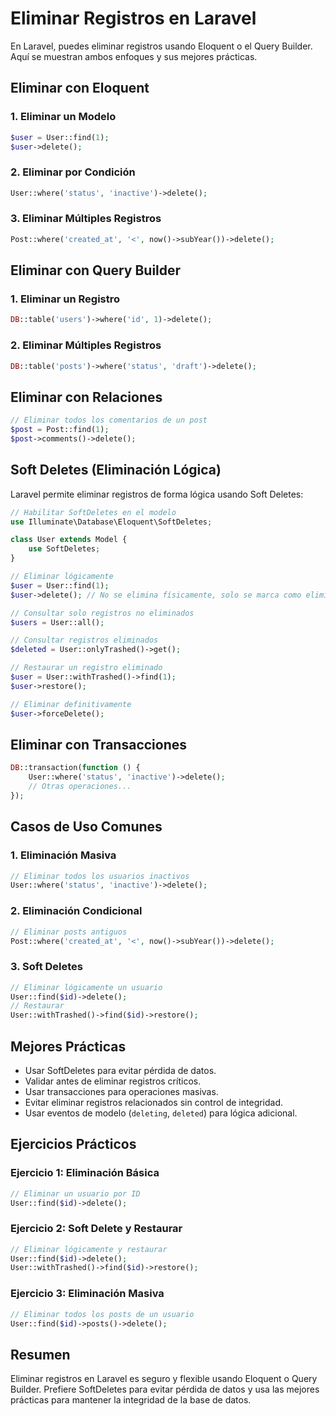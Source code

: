 # Eliminar Registros en Laravel

En Laravel, puedes eliminar registros usando Eloquent o el Query Builder. Aquí se muestran ambos enfoques y sus mejores prácticas.

## Eliminar con Eloquent

### 1. Eliminar un Modelo

```php
$user = User::find(1);
$user->delete();
```

### 2. Eliminar por Condición

```php
User::where('status', 'inactive')->delete();
```

### 3. Eliminar Múltiples Registros

```php
Post::where('created_at', '<', now()->subYear())->delete();
```

## Eliminar con Query Builder

### 1. Eliminar un Registro

```php
DB::table('users')->where('id', 1)->delete();
```

### 2. Eliminar Múltiples Registros

```php
DB::table('posts')->where('status', 'draft')->delete();
```

## Eliminar con Relaciones

```php
// Eliminar todos los comentarios de un post
$post = Post::find(1);
$post->comments()->delete();
```

## Soft Deletes (Eliminación Lógica)

Laravel permite eliminar registros de forma lógica usando Soft Deletes:

```php
// Habilitar SoftDeletes en el modelo
use Illuminate\Database\Eloquent\SoftDeletes;

class User extends Model {
    use SoftDeletes;
}

// Eliminar lógicamente
$user = User::find(1);
$user->delete(); // No se elimina físicamente, solo se marca como eliminado

// Consultar solo registros no eliminados
$users = User::all();

// Consultar registros eliminados
$deleted = User::onlyTrashed()->get();

// Restaurar un registro eliminado
$user = User::withTrashed()->find(1);
$user->restore();

// Eliminar definitivamente
$user->forceDelete();
```

## Eliminar con Transacciones

```php
DB::transaction(function () {
    User::where('status', 'inactive')->delete();
    // Otras operaciones...
});
```

## Casos de Uso Comunes

### 1. Eliminación Masiva

```php
// Eliminar todos los usuarios inactivos
User::where('status', 'inactive')->delete();
```

### 2. Eliminación Condicional

```php
// Eliminar posts antiguos
Post::where('created_at', '<', now()->subYear())->delete();
```

### 3. Soft Deletes

```php
// Eliminar lógicamente un usuario
User::find($id)->delete();
// Restaurar
User::withTrashed()->find($id)->restore();
```

## Mejores Prácticas

-   Usar SoftDeletes para evitar pérdida de datos.
-   Validar antes de eliminar registros críticos.
-   Usar transacciones para operaciones masivas.
-   Evitar eliminar registros relacionados sin control de integridad.
-   Usar eventos de modelo (`deleting`, `deleted`) para lógica adicional.

## Ejercicios Prácticos

### Ejercicio 1: Eliminación Básica

```php
// Eliminar un usuario por ID
User::find($id)->delete();
```

### Ejercicio 2: Soft Delete y Restaurar

```php
// Eliminar lógicamente y restaurar
User::find($id)->delete();
User::withTrashed()->find($id)->restore();
```

### Ejercicio 3: Eliminación Masiva

```php
// Eliminar todos los posts de un usuario
User::find($id)->posts()->delete();
```

## Resumen

Eliminar registros en Laravel es seguro y flexible usando Eloquent o Query Builder. Prefiere SoftDeletes para evitar pérdida de datos y usa las mejores prácticas para mantener la integridad de la base de datos.
